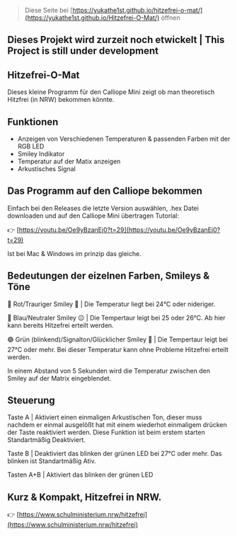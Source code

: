 
> Diese Seite bei [https://yukathe1st.github.io/hitzefrei-o-mat/](https://yukathe1st.github.io/Hitzefrei-O-Mat/) öffnen

## Dieses Projekt wird zurzeit noch etwickelt | This Project is still under development

## Hitzefrei-O-Mat
Dieses kleine Programm für den Calliope Mini zeigt ob man theoretisch Hitzfrei (in NRW) bekommen könnte.

## Funktionen
- Anzeigen von Verschiedenen Temperaturen & passenden Farben mit der RGB LED
- Smiley Indikator
- Temperatur auf der Matix anzeigen
- Arkustisches Signal

## Das Programm auf den Calliope bekommen
Einfach bei den Releases die letzte Version auswählen, .hex Datei downloaden und auf den Calliope Mini übertragen
Tutorial:

👉 [https://youtu.be/Oe9yBzanEj0?t=29](https://youtu.be/Oe9yBzanEj0?t=29)

Ist bei Mac & Windows im prinzip das gleiche.

## Bedeutungen der eizelnen Farben, Smileys & Töne


🔴 Rot/Trauriger Smiley 🙁 | Die Temperatur liegt bei 24°C oder nideriger.


🔵 Blau/Neutraler Smiley 😐 | Die Tempertaur leigt bei 25 oder 26°C. Ab hier kann bereits Hitzefrei erteilt werden.


🟢 Grün (blinkend)/Signalton/Glücklicher Smiley 🙂 | Die Tempertaur leigt bei 27°C oder mehr. Bei dieser Temperatur kann ohne Probleme Hitzefrei erteilt werden.


In einem Abstand von 5 Sekunden wird die Temperatur zwischen den Smiley auf der Matrix eingeblendet.

## Steuerung

Taste A    | Aktiviert einen einmaligen Arkustischen Ton, dieser muss nachdem er einmal ausgelößt hat mit einem wiederhot einmaligem drücken der Taste reaktiviert werden. Diese Funktion ist beim erstem starten Standartmäßig Deaktiviert.

Taste B    | Deaktiviert das blinken der grünen LED bei 27°C oder mehr. Das blinken ist Standartmäßig Ativ.

Tasten A+B | Aktiviert das blinken der grünen LED

## Kurz & Kompakt, Hitzefrei in NRW.

👉 [https://www.schulministerium.nrw/hitzefrei](https://www.schulministerium.nrw/hitzefrei)
